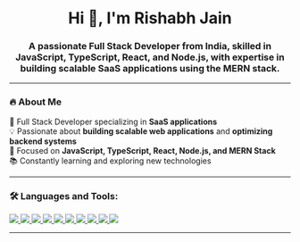 <h1 align="center">Hi 👋, I'm Rishabh Jain</h1>
<h3 align="center">A passionate Full Stack Developer from India, skilled in JavaScript, TypeScript, React, and Node.js, with expertise in building scalable SaaS applications using the MERN stack.</h3>


---

### 🔥 About Me  
🚀 Full Stack Developer specializing in **SaaS applications**  
💡 Passionate about **building scalable web applications** and **optimizing backend systems**  
🎯 Focused on **JavaScript, TypeScript, React, Node.js, and MERN Stack**  
📚 Constantly learning and exploring new technologies  

---

### 🛠️ Languages and Tools:  
<p align="left">
  <a href="https://developer.mozilla.org/en-US/docs/Web/HTML" target="_blank">
    <img src="https://img.shields.io/badge/html5-%23E34F26.svg?style=for-the-badge&logo=html5&logoColor=white" />
  </a>
  <a href="https://developer.mozilla.org/en-US/docs/Web/CSS" target="_blank">
    <img src="https://img.shields.io/badge/css3-%231572B6.svg?style=for-the-badge&logo=css3&logoColor=white" />
  </a>
  <a href="https://developer.mozilla.org/en-US/docs/Web/JavaScript" target="_blank">
    <img src="https://img.shields.io/badge/javascript-%23F7DF1E.svg?style=for-the-badge&logo=javascript&logoColor=black" />
  </a>
  <a href="https://www.typescriptlang.org/" target="_blank">
    <img src="https://img.shields.io/badge/typescript-%23007ACC.svg?style=for-the-badge&logo=typescript&logoColor=white" />
  </a>
  <a href="https://reactjs.org/" target="_blank">
    <img src="https://img.shields.io/badge/react-%2361DAFB.svg?style=for-the-badge&logo=react&logoColor=black" />
  </a>
  <a href="https://tailwindcss.com/" target="_blank">
    <img src="https://img.shields.io/badge/tailwindcss-%2338B2AC.svg?style=for-the-badge&logo=tailwind-css&logoColor=white" />
  </a>
  <a href="https://nodejs.org/" target="_blank">
    <img src="https://img.shields.io/badge/node.js-%2343853D.svg?style=for-the-badge&logo=node.js&logoColor=white" />
  </a>
  <a href="https://expressjs.com/" target="_blank">
    <img src="https://img.shields.io/badge/express.js-%23000000.svg?style=for-the-badge&logo=express&logoColor=white" />
  </a>
  <a href="https://www.mongodb.com/" target="_blank">
    <img src="https://img.shields.io/badge/mongodb-%2347A248.svg?style=for-the-badge&logo=mongodb&logoColor=white" />
  </a>
  <a href="https://git-scm.com/" target="_blank">
    <img src="https://img.shields.io/badge/git-%23F05032.svg?style=for-the-badge&logo=git&logoColor=white" />
  </a>
</p>

---

